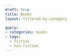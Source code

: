 ```yaml
---
draft: true
title: Books
layout: filtered-by-category

query:
- categories: books
- tags:
  - fiction
  - non-fiction
---
```

